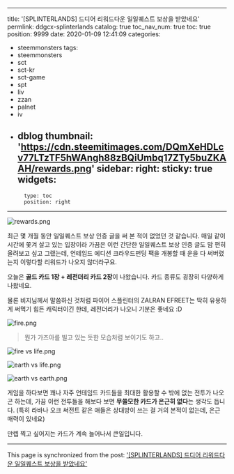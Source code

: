 
---
title: '[SPLINTERLANDS] 드디어 리워드다운 일일퀘스트 보상을 받았네요'
permlink: ddgcx-splinterlands
catalog: true
toc_nav_num: true
toc: true
position: 9999
date: 2020-01-09 12:41:09
categories:
- steemmonsters
tags:
- steemmonsters
- sct
- sct-kr
- sct-game
- spt
- liv
- zzan
- palnet
- iv
- dblog
thumbnail: 'https://cdn.steemitimages.com/DQmXeHDLcv77LTzTF5hWAngh88zBQiUmbq17ZTy5buZKAAH/rewards.png'
sidebar:
    right:
        sticky: true
widgets:
    -
        type: toc
        position: right
---


![rewards.png](https://cdn.steemitimages.com/DQmXeHDLcv77LTzTF5hWAngh88zBQiUmbq17ZTy5buZKAAH/rewards.png)

최근 몇 개월 동안 일일퀘스트 보상 인증 글을 써 본 적이 없었던 것 같습니다. 매일 같이 시간에 쫓겨 살고 있는 입장이라 가끔은 이런 간단한 일일퀘스트 보상 인증 글도 맘 편히 올려보고 싶고 그랬는데, 언테임드 에디션 크라우드펀딩 팩을 개봉할 때 운을 다 써버렸는지 이렇다할 리워드가 나오지 않더라구요.

오늘은 **골드 카드 1장 + 레전더리 카드 2장**이 나왔습니다. 카드 종류도 굉장히 다양하게 나왔네요. 

물론 비지님께서 말씀하신 것처럼 파이어 스플린터의 ZALRAN EFREET는 딱히 유용하게 써먹기 힘든 캐릭터이긴 한데, 레전더리가 나오니 기분은 좋네요 :D

![fire.png](https://cdn.steemitimages.com/DQmaCBkuoAJt2DJnnPodKb1Do7kUh1wzfZuUhRmMFDkZYKh/fire.png)

> 뭔가 가즈아를 빌고 있는 듯한 모습처럼 보이기도 하고..

![fire vs life.png](https://cdn.steemitimages.com/DQmZr9CjUNQvRWFW1poedzTDTkkxBe4KTvUPy1oGi7c3BeH/fire%20vs%20life.png)


![earth vs life.png](https://cdn.steemitimages.com/DQmdT9enr8XiqujVuzQHgy2njzT9cYH25JHaiYbAdt8bQCX/earth%20vs%20life.png)


![earth vs earth.png](https://cdn.steemitimages.com/DQmNYwxUJCJuk1kBMcDei8szPXVRmuWX4Sk1brvXzPF1dwC/earth%20vs%20earth.png)


게임을 하다보면 꽤나 자주 언테임드 카드들을 최대한 활용할 수 밖에 없는 전투가 나오곤 하는데, 가끔 이런 전투들을 해보다 보면 **무쓸모한 카드가 은근히 없다**는 생각도 듭니다. (특히 라바나 오크 써전트 같은 애들은 상대방이 쓰는 걸 거의 본적이 없는데, 은근 매력이 있네요)

만렙 찍고 싶어지는 카드가 계속 늘어나서 큰일입니다.

- - -

This page is synchronized from the post: ['[SPLINTERLANDS] 드디어 리워드다운 일일퀘스트 보상을 받았네요'](https://steemit.com/@donekim/ddgcx-splinterlands)
